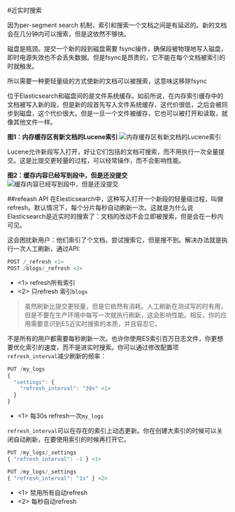 #近实时搜索

因为per-segment search 机制，索引和搜索一个文档之间是有延迟的。新的文档会在几分钟内可以搜索，但是这依然不够快。

磁盘是瓶颈。提交一个新的段到磁盘需要 fsync操作，确保段被物理地写入磁盘，即时电源失效也不会丢失数据。但是fsync是昂贵的，它不能在每个文档被索引的时就触发。

所以需要一种更轻量级的方式使新的文档可以被搜索，这意味这移除fsync

位于Elasticsearch和磁盘间的是文件系统缓存。如前所说，在内存索引缓存中的文档被写入新的段，但是新的段首先写入文件系统缓存，这代价很低，之后会被同步到磁盘，这个代价很大。但是一旦一个文件被缓存，它也可以被打开和读取，就像其他文件一样。

**图1：内存缓存区有新文档的Lucene索引**
![内存缓存区有新文档的Lucene索引](https://www.elastic.co/guide/en/elasticsearch/guide/current/images/elas_1104.png)

Lucene允许新段写入打开，好让它们包括的文档可搜索，而不用执行一次全量提交。这是比提交更轻量的过程，可以经常操作，而不会影响性能。

**图2：缓存内容已经写到段中，但是还没提交**
![缓存内容已经写到段中，但是还没提交](https://www.elastic.co/guide/en/elasticsearch/guide/current/images/elas_1105.png)

##refeash API
在Elesticsearch中，这种写入打开一个新段的轻量级过程，叫做refresh。默认情况下，每个分片每秒自动刷新一次。这就是为什么说Elasticsearch是近实时的搜索了：文档的改动不会立即被搜索，但是会在一秒内可见。

这会困扰新用户：他们索引了个文档，尝试搜索它，但是搜不到。解决办法就是执行一次人工刷新，通过API:

```Javascript
POST /_refresh <1>
POST /blogs/_refresh <2>
```
- &lt;1> refresh所有索引
- &lt;2> 只refresh 索引`blogs`

>虽然刷新比提交更轻量，但是它依然有消耗。人工刷新在测试写的时有用，但是不要在生产环境中每写一次就执行刷新，这会影响性能。相反，你的应用需要意识到ES近实时搜索的本质，并且容忍它。

不是所有的用户都需要每秒刷新一次。也许你使用ES索引百万日志文件，你更想要优化索引的速度，而不是进实时搜索。你可以通过修改配置项`refresh_interval`减少刷新的频率：
```Javascript
PUT /my_logs
{
  "settings": {
    "refresh_interval": "30s" <1>
  }
}
```
- &lt;1> 每30s refresh一次`my_logs`

`refresh_interval`可以在存在的索引上动态更新。你在创建大索引的时候可以关闭自动刷新，在要使用索引的时候再打开它。

```Javascript
PUT /my_logs/_settings
{ "refresh_interval": -1 } <1>

PUT /my_logs/_settings
{ "refresh_interval": "1s" } <2>
```
- &lt;1> 禁用所有自动refresh
- &lt;2> 每秒自动refresh    



